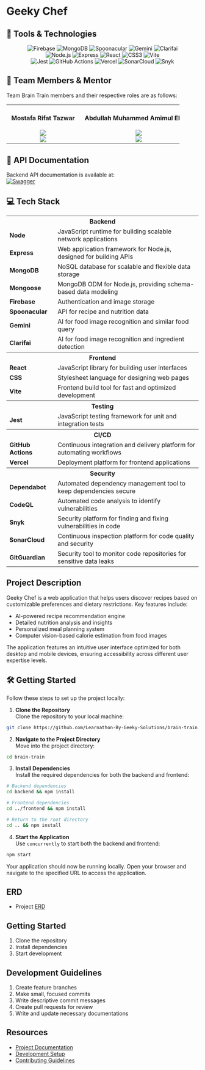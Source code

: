 # Geeky Chef

## 🚀 Tools & Technologies

<p align="center">
  <img src="https://img.shields.io/badge/Firebase-FFCA28?style=for-the-badge&logo=firebase&logoColor=white" alt="Firebase"/>
  <img src="https://img.shields.io/badge/MongoDB-47A248?style=for-the-badge&logo=mongodb&logoColor=white" alt="MongoDB"/>
  <img src="https://img.shields.io/badge/Spoonacular-8BC34A?style=for-the-badge&logo=spoonacular&logoColor=white" alt="Spoonacular"/>
  <img src="https://img.shields.io/badge/Gemini-00DCFA?style=for-the-badge&logo=gemini&logoColor=white" alt="Gemini"/>
  <img src="https://img.shields.io/badge/Clarifai-031FFF?style=for-the-badge&logo=clarifai&logoColor=white" alt="Clarifai"/>
  <br/>
  <img src="https://img.shields.io/badge/Node.js-339933?style=for-the-badge&logo=nodedotjs&logoColor=white" alt="Node.js"/>
  <img src="https://img.shields.io/badge/Express-000000?style=for-the-badge&logo=express&logoColor=white" alt="Express"/>
  <img src="https://img.shields.io/badge/React-20232A?style=for-the-badge&logo=react&logoColor=61DAFB" alt="React"/>
  <img src="https://img.shields.io/badge/CSS3-1572B6?style=for-the-badge&logo=css3&logoColor=white" alt="CSS3"/>
  <img src="https://img.shields.io/badge/Vite-646CFF?style=for-the-badge&logo=vite&logoColor=white" alt="Vite"/>
  <br/>
  <img src="https://img.shields.io/badge/Jest-C21325?style=for-the-badge&logo=jest&logoColor=white" alt="Jest"/>
  <img src="https://img.shields.io/badge/GitHub%20Actions-2088FF?style=for-the-badge&logo=githubactions&logoColor=white" alt="GitHub Actions"/>
  <img src="https://img.shields.io/badge/Vercel-000000?style=for-the-badge&logo=vercel&logoColor=white" alt="Vercel"/>
  <img src="https://img.shields.io/badge/SonarCloud-F3702A?style=for-the-badge&logo=sonarcloud&logoColor=white" alt="SonarCloud"/>
  <img src="https://img.shields.io/badge/Snyk-4C4A73?style=for-the-badge&logo=snyk&logoColor=white" alt="Snyk"/>
</p>

## 👥 Team Members & Mentor

Team Brain Train members and their respective roles are as follows:

<table style="width: 90%;">
    <tr>
      <td align="center" width="24%">
        <h4  style="white-space: nowrap; font-size: 16px; padding: 0 5px;">Mostafa Rifat Tazwar</h4>
        <img src="https://img.shields.io/badge/Backend%20%7C%20Devops-693398?style=for-the-badge"> 
        <br> <a href="https://github.com/mrtaz77" target="_blank">
              <img src="https://img.shields.io/badge/GitHub-100000?style=flat&logo=github&logoColor=white">
             </a>
      </td>
      <td style="min-width: 220px;"  align="center" width="30%">
          <h4 style="white-space: nowrap; font-size: 16px; padding: 0 5px;">Abdullah Muhammed Amimul Ehsan</h4>
          <img src="https://img.shields.io/badge/Backend%20%7C%20AI%20%7C%20Computer%20Vision-21CBF3?style=for-the-badge">  
        <br><a href="https://github.com/amimulamim" target="_blank">
              <img src="https://img.shields.io/badge/GitHub-100000?style=flat&logo=github&logoColor=white">
             </a>
      </td>
      <td align="center" width="25%">
        <h4 style="white-space: nowrap; font-size: 16px; padding: 0 5px;">Abrar Jahin Sarker</h4>
        <img src="https://img.shields.io/badge/Frontend-E03D30?style=for-the-badge"> 
        <br><a href="https://github.com/3m09" target="_blank">
              <img src="https://img.shields.io/badge/GitHub-100000?style=flat&logo=github&logoColor=white">
             </a>
      </td>
      <td align="center" width="20%">
        <h4 style="white-space: nowrap; font-size: 16px; padding: 0 5px;">
Mohammad Anik Islam Shojib
</h4>
        <img src="https://img.shields.io/badge/Mentor-8DD3C7?style=for-the-badge"> <br> 
        <a href="https://github.com/anik587">
            <img src="https://img.shields.io/badge/GitHub-100000?style=flat&logo=github&logoColor=white"/>
        </a>
    </tr>
  </table>
</div>

## 📘 API Documentation
Backend API documentation is available at: <br/>
[![Swagger](https://img.shields.io/badge/Swagger-85EA2D?style=for-the-badge&logo=swagger&logoColor=black)](https://app.swaggerhub.com/apis-docs/icarus77-7ef/geeky-chef_api_documentation/2.0.0)

## 💻 Tech Stack

<table>
  <tr>
    <th colspan="2">Backend</th>
  </tr>
  <tr>
    <td><strong>Node</strong></td>
    <td>JavaScript runtime for building scalable network applications</td>
  </tr>
  <tr>
    <td><strong>Express</strong></td>
    <td>Web application framework for Node.js, designed for building APIs</td>
  </tr>
  <tr>
    <td><strong>MongoDB</strong></td>
    <td>NoSQL database for scalable and flexible data storage</td>
  </tr>
  <tr>
    <td><strong>Mongoose</strong></td>
    <td>MongoDB ODM for Node.js, providing schema-based data modeling</td>
  </tr>
  <tr>
    <td><strong>Firebase</strong></td>
    <td>Authentication and image storage</td>
  </tr>
  <tr>
    <td><strong>Spoonacular</strong></td>
    <td>API for recipe and nutrition data</td>
  </tr>
  <tr>
    <td><strong>Gemini</strong></td>
    <td>AI for food image recognition and similar food query</td>
  </tr>
  <tr>
    <td><strong>Clarifai</strong></td>
    <td>AI for food image recognition and ingredient detection</td>
  </tr>

  <tr>
    <th colspan="2">Frontend</th>
  </tr>
  <tr>
    <td><strong>React</strong></td>
    <td>JavaScript library for building user interfaces</td>
  </tr>
  <tr>
    <td><strong>CSS</strong></td>
    <td>Stylesheet language for designing web pages</td>
  </tr>
  <tr>
    <td><strong>Vite</strong></td>
    <td>Frontend build tool for fast and optimized development</td>
  </tr>

  <tr>
    <th colspan="2">Testing</th>
  </tr>
  <tr>
    <td><strong>Jest</strong></td>
    <td>JavaScript testing framework for unit and integration tests</td>
  </tr>

  <tr>
    <th colspan="2">CI/CD</th>
  </tr>
  <tr>
    <td><strong>GitHub Actions</strong></td>
    <td>Continuous integration and delivery platform for automating workflows</td>
  </tr>
  <tr>
    <td><strong>Vercel</strong></td>
    <td>Deployment platform for frontend applications</td>
  </tr>

  <tr>
    <th colspan="2">Security</th>
  </tr>
  <tr>
    <td><strong>Dependabot</strong></td>
    <td>Automated dependency management tool to keep dependencies secure</td>
  </tr>
  <tr>
    <td><strong>CodeQL</strong></td>
    <td>Automated code analysis to identify vulnerabilities</td>
  </tr>
  <tr>
    <td><strong>Snyk</strong></td>
    <td>Security platform for finding and fixing vulnerabilities in code</td>
  </tr>
  <tr>
    <td><strong>SonarCloud</strong></td>
    <td>Continuous inspection platform for code quality and security</td>
  </tr>
  <tr>
    <td><strong>GitGuardian</strong></td>
    <td>Security tool to monitor code repositories for sensitive data leaks</td>
  </tr>

</table>


## Project Description

Geeky Chef is a web application that helps users discover recipes based on customizable preferences and dietary restrictions. Key features include:

- AI-powered recipe recommendation engine
- Detailed nutrition analysis and insights
- Personalized meal planning system
- Computer vision-based calorie estimation from food images

The application features an intuitive user interface optimized for both desktop and mobile devices, ensuring accessibility across different user expertise levels.

## 🛠️ Getting Started

Follow these steps to set up the project locally:

1. **Clone the Repository**  
  Clone the repository to your local machine:
  ```sh
  git clone https://github.com/Learnathon-By-Geeky-Solutions/brain-train.git
  ```

2. **Navigate to the Project Directory**  
  Move into the project directory:
  ```sh
  cd brain-train
  ```

3. **Install Dependencies**  
  Install the required dependencies for both the backend and frontend:
  ```sh
  # Backend dependencies
  cd backend && npm install

  # Frontend dependencies
  cd ../frontend && npm install

  # Return to the root directory
  cd .. && npm install
  ```

4. **Start the Application**  
  Use `concurrently` to start both the backend and frontend:
  ```sh
  npm start
  ```

Your application should now be running locally. Open your browser and navigate to the specified URL to access the application.

## ERD

- Project [ERD](/erd/ERD.md)

## Getting Started

1. Clone the repository
2. Install dependencies
3. Start development

## Development Guidelines

1. Create feature branches
2. Make small, focused commits
3. Write descriptive commit messages
4. Create pull requests for review
5. Write and update necessary documentations

## Resources

- [Project Documentation](docs/)
- [Development Setup](docs/setup.md)
- [Contributing Guidelines](CONTRIBUTING.md)
